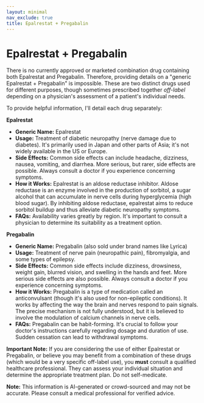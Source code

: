 ```yaml
---
layout: minimal
nav_exclude: true
title: Epalrestat + Pregabalin
---
```


# Epalrestat + Pregabalin

There is no currently approved or marketed combination drug containing both Epalrestat and Pregabalin.  Therefore, providing details on a "generic Epalrestat + Pregabalin" is impossible.  These are two distinct drugs used for different purposes, though sometimes prescribed together *off-label* depending on a physician's assessment of a patient's individual needs.

To provide helpful information, I'll detail each drug separately:


**Epalrestat**

* **Generic Name:** Epalrestat
* **Usage:**  Treatment of diabetic neuropathy (nerve damage due to diabetes).  It's primarily used in Japan and other parts of Asia; it's not widely available in the US or Europe.
* **Side Effects:**  Common side effects can include headache, dizziness, nausea, vomiting, and diarrhea.  More serious, but rarer, side effects are possible. Always consult a doctor if you experience concerning symptoms.
* **How it Works:**  Epalrestat is an aldose reductase inhibitor.  Aldose reductase is an enzyme involved in the production of sorbitol, a sugar alcohol that can accumulate in nerve cells during hyperglycemia (high blood sugar).  By inhibiting aldose reductase, epalrestat aims to reduce sorbitol buildup and thus alleviate diabetic neuropathy symptoms.
* **FAQs:**  Availability varies greatly by region.  It's important to consult a physician to determine its suitability as a treatment option.


**Pregabalin**

* **Generic Name:** Pregabalin (also sold under brand names like Lyrica)
* **Usage:**  Treatment of nerve pain (neuropathic pain), fibromyalgia, and some types of epilepsy.
* **Side Effects:**  Common side effects include dizziness, drowsiness, weight gain, blurred vision, and swelling in the hands and feet.  More serious side effects are also possible.  Always consult a doctor if you experience concerning symptoms.
* **How it Works:** Pregabalin is a type of medication called an anticonvulsant (though it's also used for non-epileptic conditions).  It works by affecting the way the brain and nerves respond to pain signals.  The precise mechanism is not fully understood, but it is believed to involve the modulation of calcium channels in nerve cells.
* **FAQs:** Pregabalin can be habit-forming. It's crucial to follow your doctor's instructions carefully regarding dosage and duration of use.  Sudden cessation can lead to withdrawal symptoms.



**Important Note:**  If you are considering the use of either Epalrestat or Pregabalin, or believe you may benefit from a combination of these drugs (which would be a very specific off-label use), you **must** consult a qualified healthcare professional. They can assess your individual situation and determine the appropriate treatment plan.  Do not self-medicate.


**Note:** This information is AI-generated or crowd-sourced and may not be accurate. Please consult a medical professional for verified advice.